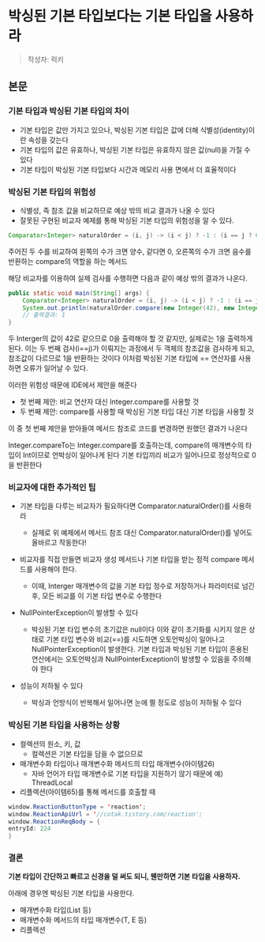 # 박싱된 기본 타입보다는 기본 타입을 사용하라

> 작성자: 럭키

## 본문
### 기본 타입과 박싱된 기본 타입의 차이

- 기본 타입은 값만 가지고 있으나, 박싱된 기본 타입은 값에 더해 식별성(identity)이란 속성을 갖는다
- 기본 타입의 값은 유효하나, 박싱된 기본 타입은 유효하지 않은 값(null)을 가질 수 있다
- 기본 타입이 박싱된 기본 타입보다 시간과 메모리 사용 면에서 더 효율적이다

### 박싱된 기본 타입의 위험성

- 식별성, 즉 참조 값을 비교하므로 예상 밖의 비교 결과가 나올 수 있다
- 잘못된 구현된 비교자 예제를 통해 박싱된 기본 타입의 위험성을 알 수 있다.

```java
Comparator<Integer> naturalOrder = (i, j) -> (i < j) ? -1 : (i == j ? 0 : 1);
```

주어진 두 수를 비교하여 왼쪽의 수가 크면 양수, 같다면 0, 오른쪽의 수가 크면 음수를 반환하는 compare의 역할을 하는 메서드

해당 비교자를 이용하여 실제 검사를 수행하면 다음과 같이 예상 밖의 결과가 나온다.

```java
public static void main(String[] args) {
    Comparator<Integer> naturalOrder = (i, j) -> (i < j) ? -1 : (i == j ? 0 : 1);
    System.out.println(naturalOrder.compare(new Integer(42), new Integer(42)));
    // 출력결과: 1
}
```

두 Interger의 값이 42로 같으므로 0을 출력해야 할 것 같지만, 실제로는 1을 출력하게 된다.
이는 두 번째 검사(i==j)가 이뤄지는 과정에서 두 객체의 참조값을 검사하게 되고, 참조값이 다르므로 1을 반환하는 것이다
이처럼 박싱된 기본 타입에 == 연산자를 사용하면 오류가 일어날 수 있다.

이러한 위험성 때문에 IDE에서 제안을 해준다

- 첫 번째 제안: 비교 연산자 대신 Integer.compare를 사용할 것
- 두 번째 제안: compare를 사용할 때 박싱된 기본 타입 대신 기본 타입을 사용할 것

이 중 첫 번째 제안을 받아들여 메서드 참조로 코드를 변경하면 원했던 결과가 나온다

Integer.compareTo는 Integer.compare를 호출하는데, compare의 매개변수의 타입이 Int이므로 언박싱이 일어나게 된다
기본 타입끼리 비교가 일어나므로 정상적으로 0을 반환한다

### 비교자에 대한 추가적인 팁

- 기본 타입을 다루는 비교자가 필요하다면 Comparator.naturalOrder()를 사용하라
    - 실제로 위 예제에서 메서드 참조 대신 Comparator.naturalOrder()를 넣어도 올바르고 작동한다!

- 비교자를 직접 만들면 비교자 생성 메서드나 기본 타입을 받는 정적 compare 메서드를 사용해야 한다. 
    -  이때, Interger 매개변수의 값을 기본 타입 정수로 저장하거나 파라미터로 넘긴 후, 모든 비교를 이 기본 타입 변수로 수행한다

- NullPointerException이 발생할 수 있다
    - 박싱된 기본 타입 변수의 초기값은 null이다
    이와 같이 초기화를 시키지 않은 상태로 기본 타입 변수와 비교(==)를 시도하면 오토언박싱이 일어나고 NullPointerException이 발생한다. 기본 타입과 박싱된 기본 타입이 혼용된 연산에서는 오토언박싱과 NullPointerException이 발생할 수 있음을 주의해야 한다

- 성능이 저하될 수 있다
    - 박싱과 언방식이 반복해서 일어나면 눈에 띌 정도로 성능이 저하될 수 있다

### 박싱된 기본 타입을 사용하는 상황

- 컬렉션의 원소, 키, 값
    - 컬렉션은 기본 타입을 담을 수 없으므로
- 매개변수화 타입이나 매개변수화 메서드의 타입 매개변수(아이템26)
    - 자바 언어가 타입 매개변수로 기본 타입을 지원하기 않기 때문에
    예) ThreadLocal<Integer>
- 리플렉션(아이템65)를 통해 메서드를 호출할 때

```java
window.ReactionButtonType = 'reaction';
window.ReactionApiUrl = '//cotak.tistory.com/reaction';
window.ReactionReqBody = {
entryId: 224
}
```

### 결론

**기본 타입이 간단하고 빠르고 신경을 덜 써도 되니, 웬만하면 기본 타입을 사용하자.**

아래에 경우엔 박싱된 기본 타입을 사용한다.

- 매개변수화 타입(List 등)
- 매개변수화 메서드의 타입 매개변수(T, E 등)
- 리플렉션